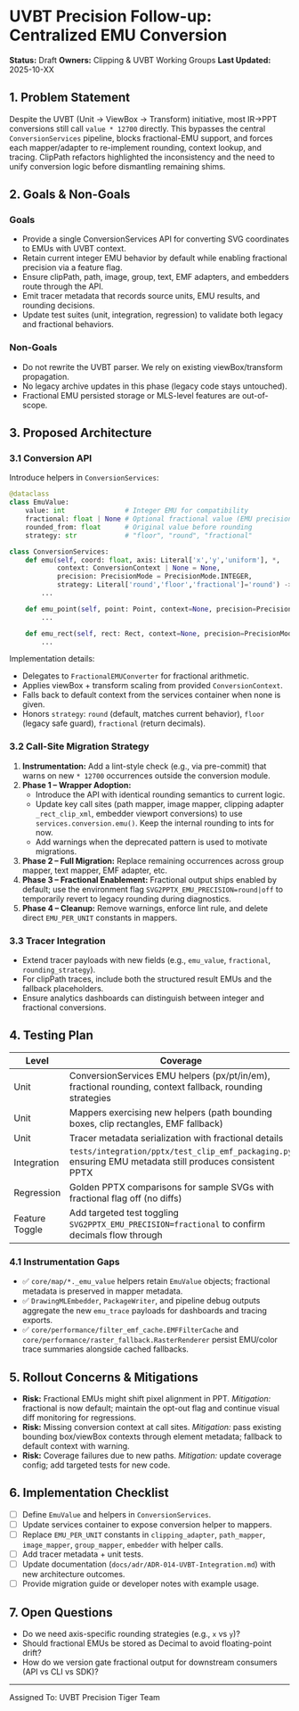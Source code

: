 # UVBT Precision Follow-up: Centralized EMU Conversion

**Status:** Draft
**Owners:** Clipping & UVBT Working Groups
**Last Updated:** 2025-10-XX

## 1. Problem Statement

Despite the UVBT (Unit → ViewBox → Transform) initiative, most IR→PPT conversions still call `value * 12700` directly. This bypasses the central `ConversionServices` pipeline, blocks fractional-EMU support, and forces each mapper/adapter to re-implement rounding, context lookup, and tracing. ClipPath refactors highlighted the inconsistency and the need to unify conversion logic before dismantling remaining shims.

## 2. Goals & Non-Goals

### Goals
- Provide a single ConversionServices API for converting SVG coordinates to EMUs with UVBT context.
- Retain current integer EMU behavior by default while enabling fractional precision via a feature flag.
- Ensure clipPath, path, image, group, text, EMF adapters, and embedders route through the API.
- Emit tracer metadata that records source units, EMU results, and rounding decisions.
- Update test suites (unit, integration, regression) to validate both legacy and fractional behaviors.

### Non-Goals
- Do not rewrite the UVBT parser. We rely on existing viewBox/transform propagation.
- No legacy archive updates in this phase (legacy code stays untouched).
- Fractional EMU persisted storage or MLS-level features are out-of-scope.

## 3. Proposed Architecture

### 3.1 Conversion API
Introduce helpers in `ConversionServices`:

```python
@dataclass
class EmuValue:
    value: int               # Integer EMU for compatibility
    fractional: float | None # Optional fractional value (EMU precision)
    rounded_from: float      # Original value before rounding
    strategy: str            # "floor", "round", "fractional"
```

```python
class ConversionServices:
    def emu(self, coord: float, axis: Literal['x','y','uniform'], *,
            context: ConversionContext | None = None,
            precision: PrecisionMode = PrecisionMode.INTEGER,
            strategy: Literal['round','floor','fractional']='round') -> EmuValue:
        ...

    def emu_point(self, point: Point, context=None, precision=PrecisionMode.INTEGER) -> tuple[EmuValue, EmuValue]:
        ...

    def emu_rect(self, rect: Rect, context=None, precision=PrecisionMode.INTEGER) -> EmuRect:
        ...
```

Implementation details:
- Delegates to `FractionalEMUConverter` for fractional arithmetic.
- Applies viewBox + transform scaling from provided `ConversionContext`.
- Falls back to default context from the services container when none is given.
- Honors `strategy`: `round` (default, matches current behavior), `floor` (legacy safe guard), `fractional` (return decimals).

### 3.2 Call-Site Migration Strategy
1. **Instrumentation:** Add a lint-style check (e.g., via pre-commit) that warns on new `* 12700` occurrences outside the conversion module.
2. **Phase 1 – Wrapper Adoption:**
   - Introduce the API with identical rounding semantics to current logic.
   - Update key call sites (path mapper, image mapper, clipping adapter `_rect_clip_xml`, embedder viewport conversions) to use `services.conversion.emu()`. Keep the internal rounding to ints for now.
   - Add warnings when the deprecated pattern is used to motivate migrations.
3. **Phase 2 – Full Migration:** Replace remaining occurrences across group mapper, text mapper, EMF adapter, etc.
4. **Phase 3 – Fractional Enablement:** Fractional output ships enabled by default; use the environment flag `SVG2PPTX_EMU_PRECISION=round|off` to temporarily revert to legacy rounding during diagnostics.
5. **Phase 4 – Cleanup:** Remove warnings, enforce lint rule, and delete direct `EMU_PER_UNIT` constants in mappers.

### 3.3 Tracer Integration
- Extend tracer payloads with new fields (e.g., `emu_value`, `fractional`, `rounding_strategy`).
- For clipPath traces, include both the structured result EMUs and the fallback placeholders.
- Ensure analytics dashboards can distinguish between integer and fractional conversions.

## 4. Testing Plan

| Level | Coverage |
|-------|----------|
| Unit  | ConversionServices EMU helpers (px/pt/in/em), fractional rounding, context fallback, rounding strategies |
| Unit  | Mappers exercising new helpers (path bounding boxes, clip rectangles, EMF fallback) |
| Unit  | Tracer metadata serialization with fractional details |
| Integration | `tests/integration/pptx/test_clip_emf_packaging.py` ensuring EMU metadata still produces consistent PPTX |
| Regression | Golden PPTX comparisons for sample SVGs with fractional flag off (no diffs) |
| Feature Toggle | Add targeted test toggling `SVG2PPTX_EMU_PRECISION=fractional` to confirm decimals flow through |

### 4.1 Instrumentation Gaps

- ✅ `core/map/*._emu_value` helpers retain `EmuValue` objects; fractional metadata is preserved in mapper metadata.
- ✅ `DrawingMLEmbedder`, `PackageWriter`, and pipeline debug outputs aggregate the new `emu_trace` payloads for dashboards and tracing exports.
- ✅ `core/performance/filter_emf_cache.EMFFilterCache` and `core/performance/raster_fallback.RasterRenderer` persist EMU/color trace summaries alongside cached fallbacks.

## 5. Rollout Concerns & Mitigations
- **Risk:** Fractional EMUs might shift pixel alignment in PPT. *Mitigation:* fractional is now default; maintain the opt-out flag and continue visual diff monitoring for regressions.
- **Risk:** Missing conversion context at call sites. *Mitigation:* pass existing bounding box/viewBox contexts through element metadata; fallback to default context with warning.
- **Risk:** Coverage failures due to new paths. *Mitigation:* update coverage config; add targeted tests for new code.

## 6. Implementation Checklist
- [ ] Define `EmuValue` and helpers in `ConversionServices`.
- [ ] Update services container to expose conversion helper to mappers.
- [ ] Replace `EMU_PER_UNIT` constants in `clipping_adapter`, `path_mapper`, `image_mapper`, `group_mapper`, `embedder` with helper calls.
- [ ] Add tracer metadata + unit tests.
- [ ] Update documentation (`docs/adr/ADR-014-UVBT-Integration.md`) with new architecture outcomes.
- [ ] Provide migration guide or developer notes with example usage.

## 7. Open Questions
- Do we need axis-specific rounding strategies (e.g., `x` vs `y`)?
- Should fractional EMUs be stored as Decimal to avoid floating-point drift?
- How do we version gate fractional output for downstream consumers (API vs CLI vs SDK)?

---
Assigned To: UVBT Precision Tiger Team
